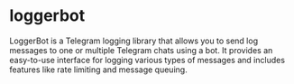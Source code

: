 # loggerbot
LoggerBot is a Telegram logging library that allows you to send log messages to one or multiple Telegram chats using a bot. It provides an easy-to-use interface for logging various types of messages and includes features like rate limiting and message queuing.
